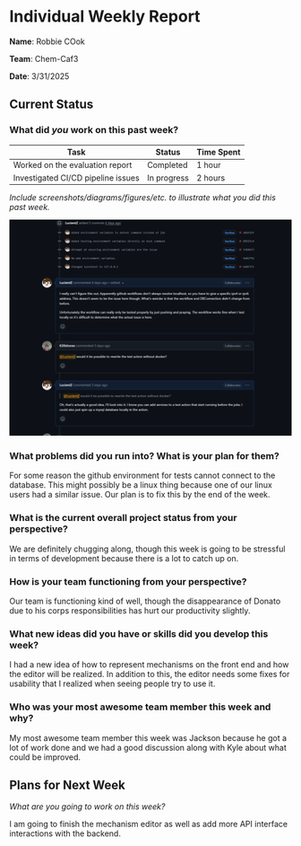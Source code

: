 # Individual Weekly Report

**Name**: Robbie COok

**Team**: Chem-Caf3

**Date**: 3/31/2025

## Current Status

### What did _you_ work on this past week?

| Task | Status | Time Spent | 
| ---- | ------ | ---------- |
|Worked on the evaluation report|Completed|1 hour|
|Investigated CI/CD pipeline issues|In progress|2 hours|

*Include screenshots/diagrams/figures/etc. to illustrate what you did this past week.*

![alt text](image.png)

### What problems did you run into? What is your plan for them?

For some reason the github environment for tests cannot connect to the database. This might possibly be a linux thing because one of our linux users had a similar issue. Our plan is to fix this by the end of the week.

### What is the current overall project status from your perspective? 

We are definitely chugging along, though this week is going to be stressful in terms of development because there is a lot to catch up on.

### How is your team functioning from your perspective?

Our team is functioning kind of well, though the disappearance of Donato due to his corps responsibilities has hurt our productivity slightly.

### What new ideas did you have or skills did you develop this week?

I had a new idea of how to represent mechanisms on the front end and how the editor will be realized. In addition to this, the editor needs some fixes for usability that I realized when seeing people try to use it.

### Who was your most awesome team member this week and why?

My most awesome team member this week was Jackson because he got a lot of work done and we had a good discussion along with Kyle about what could be improved.

## Plans for Next Week

*What are you going to work on this week?*

I am going to finish the mechanism editor as well as add more API interface interactions with the backend.